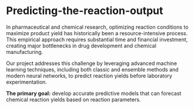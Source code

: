 # Predicting-the-reaction-output
In pharmaceutical and chemical research, optimizing reaction conditions to maximize product yield has historically been a resource-intensive process. This empirical approach requires substantial time and financial investment, creating major bottlenecks in drug development and chemical manufacturing.

Our project addresses this challenge by leveraging advanced machine learning techniques, including both classic and ensemble methods and modern neural networks, to predict reaction yields before laboratory experimentation.

**The primary goal:** develop accurate predictive models that can forecast chemical reaction yields based on reaction parameters.
